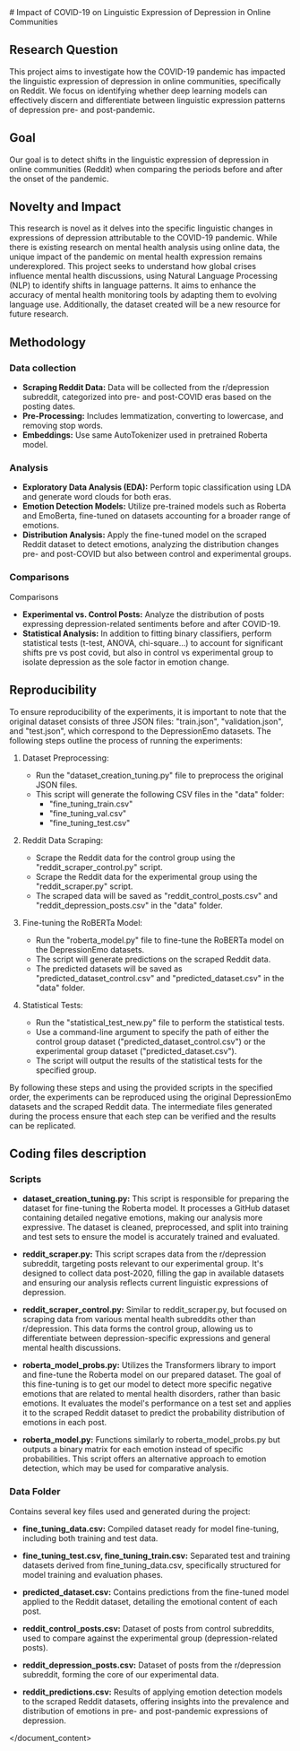 <documents>
<document index="1">
<document_content>
# Impact of COVID-19 on Linguistic Expression of Depression in Online Communities

## Research Question
This project aims to investigate how the COVID-19 pandemic has impacted the linguistic expression of depression in online communities, specifically on Reddit. We focus on identifying whether deep learning models can effectively discern and differentiate between linguistic expression patterns of depression pre- and post-pandemic.


## Goal
Our goal is to detect shifts in the linguistic expression of depression in online communities (Reddit) when comparing the periods before and after the onset of the pandemic.


## Novelty and Impact
This research is novel as it delves into the specific linguistic changes in expressions of depression attributable to the COVID-19 pandemic. While there is existing research on mental health analysis using online data, the unique impact of the pandemic on mental health expression remains underexplored. This project seeks to understand how global crises influence mental health discussions, using Natural Language Processing (NLP) to identify shifts in language patterns. It aims to enhance the accuracy of mental health monitoring tools by adapting them to evolving language use. Additionally, the dataset created will be a new resource for future research.


## Methodology

### Data collection
- **Scraping Reddit Data:** Data will be collected from the r/depression subreddit, categorized into pre- and post-COVID eras based on the posting dates.
- **Pre-Processing:** Includes lemmatization, converting to lowercase, and removing stop words.
- **Embeddings:** Use same AutoTokenizer used in pretrained Roberta model.

### Analysis
- **Exploratory Data Analysis (EDA):** Perform topic classification using LDA and generate word clouds for both eras.
- **Emotion Detection Models:** Utilize pre-trained models such as Roberta and EmoBerta, fine-tuned on datasets accounting for a broader range of emotions.
- **Distribution Analysis:** Apply the fine-tuned model on the scraped Reddit dataset to detect emotions, analyzing the distribution changes pre- and post-COVID but also between control and experimental groups.

### Comparisons
Comparisons
- **Experimental vs. Control Posts:** Analyze the distribution of posts expressing depression-related sentiments before and after COVID-19.
- **Statistical Analysis:** In addition to fitting binary classifiers, perform statistical tests (t-test, ANOVA, chi-square...) to account for significant shifts pre vs post covid, but also in control vs experimental group to isolate depression as the sole factor in emotion change.


## Reproducibility
To ensure reproducibility of the experiments, it is important to note that the original dataset consists of three JSON files: "train.json", "validation.json", and "test.json", which correspond to the DepressionEmo datasets. The following steps outline the process of running the experiments:

1. Dataset Preprocessing:
   - Run the "dataset_creation_tuning.py" file to preprocess the original JSON files. 
   - This script will generate the following CSV files in the "data" folder:
     - "fine_tuning_train.csv"
     - "fine_tuning_val.csv"  
     - "fine_tuning_test.csv"

2. Reddit Data Scraping:
   - Scrape the Reddit data for the control group using the "reddit_scraper_control.py" script.
   - Scrape the Reddit data for the experimental group using the "reddit_scraper.py" script.
   - The scraped data will be saved as "reddit_control_posts.csv" and "reddit_depression_posts.csv" in the "data" folder.

3. Fine-tuning the RoBERTa Model:
   - Run the "roberta_model.py" file to fine-tune the RoBERTa model on the DepressionEmo datasets.
   - The script will generate predictions on the scraped Reddit data.
   - The predicted datasets will be saved as "predicted_dataset_control.csv" and "predicted_dataset.csv" in the "data" folder.

4. Statistical Tests:
   - Run the "statistical_test_new.py" file to perform the statistical tests.
   - Use a command-line argument to specify the path of either the control group dataset ("predicted_dataset_control.csv") or the experimental group dataset ("predicted_dataset.csv").
   - The script will output the results of the statistical tests for the specified group.

By following these steps and using the provided scripts in the specified order, the experiments can be reproduced using the original DepressionEmo datasets and the scraped Reddit data. The intermediate files generated during the process ensure that each step can be verified and the results can be replicated.


## Coding files description

### Scripts
- **dataset_creation_tuning.py:** This script is responsible for preparing the dataset for fine-tuning the Roberta model. It processes a GitHub dataset containing detailed negative emotions, making our analysis more expressive. The dataset is cleaned, preprocessed, and split into training and test sets to ensure the model is accurately trained and evaluated.

- **reddit_scraper.py:** This script scrapes data from the r/depression subreddit, targeting posts relevant to our experimental group. It's designed to collect data post-2020, filling the gap in available datasets and ensuring our analysis reflects current linguistic expressions of depression.

- **reddit_scraper_control.py:** Similar to reddit_scraper.py, but focused on scraping data from various mental health subreddits other than r/depression. This data forms the control group, allowing us to differentiate between depression-specific expressions and general mental health discussions.

- **roberta_model_probs.py:** Utilizes the Transformers library to import and fine-tune the Roberta model on our prepared dataset. The goal of this fine-tuning is to get our model to detect more specific negative emotions that are related to mental health disorders, rather than basic emotions. It evaluates the model's performance on a test set and applies it to the scraped Reddit dataset to predict the probability distribution of emotions in each post.

- **roberta_model.py:** Functions similarly to roberta_model_probs.py but outputs a binary matrix for each emotion instead of specific probabilities. This script offers an alternative approach to emotion detection, which may be used for comparative analysis.

### Data Folder
Contains several key files used and generated during the project:

- **fine_tuning_data.csv:** Compiled dataset ready for model fine-tuning, including both training and test data.

- **fine_tuning_test.csv, fine_tuning_train.csv:** Separated test and training datasets derived from fine_tuning_data.csv, specifically structured for model training and evaluation phases.

- **predicted_dataset.csv:** Contains predictions from the fine-tuned model applied to the Reddit dataset, detailing the emotional content of each post.

- **reddit_control_posts.csv:** Dataset of posts from control subreddits, used to compare against the experimental group (depression-related posts).

- **reddit_depression_posts.csv:** Dataset of posts from the r/depression subreddit, forming the core of our experimental data.

- **reddit_predictions.csv:** Results of applying emotion detection models to the scraped Reddit datasets, offering insights into the prevalence and distribution of emotions in pre- and post-pandemic expressions of depression.


</document_content>
</document>
</documents>
